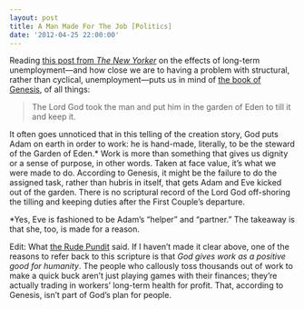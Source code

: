```yaml
---
layout: post
title: A Man Made For The Job [Politics]
date: '2012-04-25 22:00:00'
---
```



Reading [this post from *The New Yorker*](http://www.newyorker.com/talk/financial/2012/04/30/120430ta_talk_surowiecki) on the effects of long-term unemployment—and how close we are to having a problem with structural, rather than cyclical, unemployment—puts us in mind of [the book of Genesis](http://bible.oremus.org/?ql=202384505), of all things:

> The Lord God took the man and put him in the garden of Eden to till it and keep it.

It often goes unnoticed that in this telling of the creation story, God puts Adam on earth in order to work: he is hand-made, literally, to be the steward of the Garden of Eden.* Work is more than something that gives us dignity or a sense of purpose, in other words. Taken at face value, it’s what we were made to do. According to Genesis, it might be the failure to do the assigned task, rather than hubris in itself, that gets Adam and Eve kicked out of the garden. There is no scriptural record of the Lord God off-shoring the tilling and keeping duties after the First Couple’s departure.

*Yes, Eve is fashioned to be Adam’s “helper” and “partner.” The takeaway is that she, too, is made for a reason.

Edit: What [the Rude Pundit](http://rudepundit.blogspot.com/2012/04/in-brief-mitt-romney-is-breathtakingly.html) said. If I haven’t made it clear above, one of the reasons to refer back to this scripture is that *God gives work as a positive good for humanity*. The people who callously toss thousands out of work to make a quick buck aren’t just playing games with their finances; they’re actually trading in workers’ long-term health for profit. That, according to Genesis, isn’t part of God’s plan for people.


